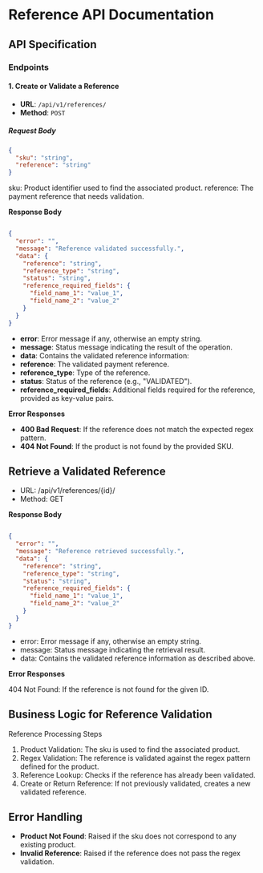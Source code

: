 # Reference API Documentation

## API Specification

### Endpoints

#### 1. Create or Validate a Reference

- **URL**: `/api/v1/references/`
- **Method**: `POST`

##### Request Body

```json
{
  "sku": "string",
  "reference": "string"
}
```

sku: Product identifier used to find the associated product.
reference: The payment reference that needs validation.

**Response Body**
```json

{
  "error": "",
  "message": "Reference validated successfully.",
  "data": {
    "reference": "string",
    "reference_type": "string",
    "status": "string",
    "reference_required_fields": {
      "field_name_1": "value_1",
      "field_name_2": "value_2"
    }
  }
}
```
* **error**: Error message if any, otherwise an empty string.
* **message**: Status message indicating the result of the operation.
* **data**: Contains the validated reference information:
* **reference**: The validated payment reference.
* **reference_type**: Type of the reference.
* **status**: Status of the reference (e.g., "VALIDATED").
* **reference_required_fields**: Additional fields required for the reference, provided as key-value pairs.


**Error Responses**
- **400 Bad Request**: If the reference does not match the expected regex pattern.
- **404 Not Found**: If the product is not found by the provided SKU.


## Retrieve a Validated Reference
- URL: /api/v1/references/{id}/
- Method: GET 


**Response Body**
```json

{
  "error": "",
  "message": "Reference retrieved successfully.",
  "data": {
    "reference": "string",
    "reference_type": "string",
    "status": "string",
    "reference_required_fields": {
      "field_name_1": "value_1",
      "field_name_2": "value_2"
    }
  }
}
```

* error: Error message if any, otherwise an empty string.
* message: Status message indicating the retrieval result.
* data: Contains the validated reference information as described above.

**Error Responses**

404 Not Found: If the reference is not found for the given ID.

## Business Logic for Reference Validation

Reference Processing Steps

1. Product Validation: The sku is used to find the associated product.
2. Regex Validation: The reference is validated against the regex pattern defined for the product.
3. Reference Lookup: Checks if the reference has already been validated.
4. Create or Return Reference: If not previously validated, creates a new validated reference.

## Error Handling
* **Product Not Found**: Raised if the sku does not correspond to any existing product.
* **Invalid Reference**: Raised if the reference does not pass the regex validation. 

